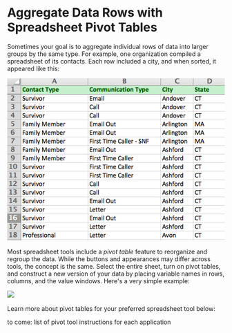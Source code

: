 # Aggregate Data Rows with Spreadsheet Pivot Tables

Sometimes your goal is to aggregate individual rows of data into larger groups by the same type. For example, one organization compiled a spreadsheet of its contacts. Each row included a city, and when sorted, it appeared like this:

![](PivotTablesPrep.png)

Most spreadsheet tools include a *pivot table* feature to reorganize and regroup the data. While the buttons and appearances may differ across tools, the concept is the same. Select the entire sheet, turn on pivot tables, and construct a new version of your data by placing variable names in rows, columns, and the value windows. Here's a very simple example:

![](SpreadsheetPivotTables640w.gif)

Learn more about pivot tables for your preferred spreadsheet tool below:

to come: list of pivot tool instructions for each application

